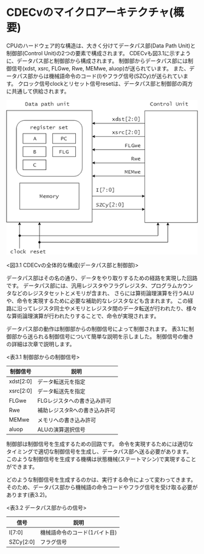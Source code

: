 # CDECvのマイクロアーキテクチャ(概要)

CPUのハードウェア的な構造は、大きく分けてデータパス部(Data Path Unit)と制御部(Control Unit)の2つの要素で構成されます。
CDECvも図3.1に示すように、データパス部と制御部から構成されます。
制御部からデータパス部には制御信号(xdst, xsrc, FLGwe, Rwe, MEMwe, aluop)が送られています。
また、データパス部からは機械語命令のコード(I)やフラグ信号(SZCy)が送られています。
クロック信号clockとリセット信号resetは、データパス部と制御部の両方に共通して供給されます。

![CDECvの全体的な構成](./assets/CDECv_microarchitecture_sketch.png "CDECvの全体的な構成")

<図3.1 CDECvの全体的な構成(データパス部と制御部)>


データパス部はその名の通り、データをやり取りするための経路を実現した回路です。
データパス部には、汎用レジスタやフラグレジスタ、プログラムカウンタなどのレジスタセットとメモリが含まれ、
さらには算術論理演算を行うALUや、命令を実現するために必要な補助的なレジスタなども含まれます。
この経路に沿ってレジスタ同士やメモリとレジスタ間のデータ転送が行われたり、様々な算術論理演算が行われたりすることで、命令が実現されます。

データパス部の動作は制御部からの制御信号によって制御されます。
表3.1に制御部から送られる制御信号について簡単な説明を示しました。
制御信号の働きの詳細は次章で説明します。


<表3.1 制御部からの制御信号>

| 制御信号   | 説明 |
|-----------|------|
| xdst[2:0] | データ転送元を指定 |
| xsrc[2:0] | データ転送先を指定 |
| FLGwe     | FLGレジスタへの書き込み許可   |
| Rwe       | 補助レジスタRへの書き込み許可 |
| MEMwe     | メモリへの書き込み許可        |
| aluop     | ALUの演算選択信号 |


制御部は制御信号を生成するための回路です。
命令を実現するためには適切なタイミングで適切な制御信号を生成し、データパス部へ送る必要があります。
このような制御信号を生成する機構は状態機械(ステートマシン)で実現することができます。

どのような制御信号を生成するのかは、実行する命令によって変わってきます。
そのため、データパス部から機械語の命令コードやフラグ信号を受け取る必要があります(表3.2)。


<表3.2 データパス部からの信号>

| 信号 | 説明 |
|----------|----------------------------|
| I[7:0]   | 機械語命令のコード(1バイト目) |
| SZCy[2:0]| フラグ信号 |
